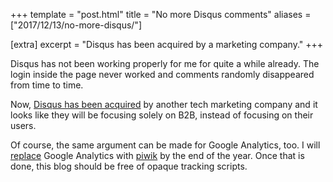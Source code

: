 +++
template = "post.html"
title = "No more Disqus comments"
aliases = ["2017/12/13/no-more-disqus/"]

[extra]
excerpt = "Disqus has been acquired by a marketing company."
+++

Disqus has not been working properly for me for quite a while already. The login inside the page never worked and comments randomly disappeared from time to time.

Now, [Disqus has been acquired](https://techcrunch.com/2017/12/05/zeta-global-acquires-commenting-service-disqus/) by another tech marketing company and it looks like they will be focusing solely on B2B, instead of focusing on their users.

Of course, the same argument can be made for Google Analytics, too. I will [replace](https://github.com/phansch/phansch.github.com/issues/122) Google Analytics with [piwik](https://piwik.org/) by the end of the year. Once that is done, this blog should be free of opaque tracking scripts.

